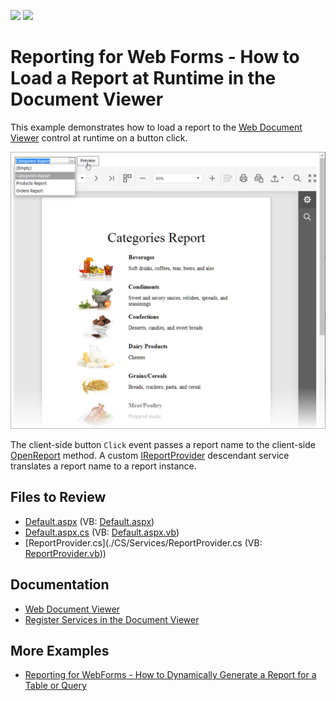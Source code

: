 <!-- default badges list -->
[![](https://img.shields.io/badge/Open_in_DevExpress_Support_Center-FF7200?style=flat-square&logo=DevExpress&logoColor=white)](https://supportcenter.devexpress.com/ticket/details/T132094)
[![](https://img.shields.io/badge/📖_How_to_use_DevExpress_Examples-e9f6fc?style=flat-square)](https://docs.devexpress.com/GeneralInformation/403183)
<!-- default badges end -->
# Reporting for Web Forms - How to Load a Report at Runtime in the Document Viewer

This example demonstrates how to load a report to the [Web Document Viewer](https://docs.devexpress.com/XtraReports/17738/web-reporting/asp-net-webforms-reporting/document-viewer) control at runtime on a button click. 

![Document Viewer Loads a Report at Runtime](Images/screenshot.png)

The client-side button `Click` event passes a report name to the client-side [OpenReport](https://docs.devexpress.com/XtraReports/js-ASPxClientWebDocumentViewer#js_aspxclientwebdocumentviewer_openreport_url_) method. A custom [IReportProvider](https://docs.devexpress.com/XtraReports/DevExpress.XtraReports.Services.IReportProvider) descendant service translates a report name to a report instance. 

## Files to Review

* [Default.aspx](./CS/Default.aspx) (VB: [Default.aspx](./VB/Default.aspx))
* [Default.aspx.cs](./CS/Default.aspx.cs) (VB: [Default.aspx.vb](./VB/Default.aspx.vb))
* [ReportProvider.cs](./CS/Services/ReportProvider.cs (VB: [ReportProvider.vb](./VB/Services/ReportProvider.vb)))

## Documentation
- [Web Document Viewer](https://docs.devexpress.com/XtraReports/401850/web-reporting/web-document-viewer)
- [Register Services in the Document Viewer](https://docs.devexpress.com/XtraReports/118435/web-reporting/asp-net-webforms-reporting/document-viewer-in-asp-net-webforms-reporting/customization/register-services-in-the-document-viewer)

## More Examples

- [Reporting for WebForms - How to Dynamically Generate a Report for a Table or Query](https://github.com/DevExpress-Examples/reporting-generate-report-dynamically-for-specified-query)
